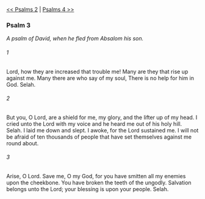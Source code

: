[<< Psalms 2](Psalms%202)  |  [Psalms 4 >>](Psalms%204)

### Psalm 3

*A psalm of David, when he fled from Absalom his son.*

###### 1
Lord, how they are increased that trouble me! Many are they that rise up against me. Many there are who say of my soul, There is no help for him in God. Selah.

###### 2
But you, O Lord, are a shield for me, my glory, and the lifter up of my head. I cried unto the Lord with my voice and he heard me out of his holy hill. Selah. I laid me down and slept. I awoke, for the Lord sustained me. I will not be afraid of ten thousands of people that have set themselves against me round about.

###### 3
Arise, O Lord. Save me, O my God, for you have smitten all my enemies upon the cheekbone. You have broken the teeth of the ungodly. Salvation belongs unto the Lord; your blessing is upon your people. Selah.